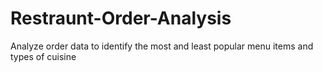 # Restraunt-Order-Analysis
Analyze order data to identify the most and least popular menu items and types of cuisine

